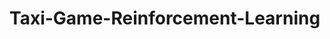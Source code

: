 # Taxi-Game-Reinforcement-Learning

[ ](https://github.com/tashrifbillah/Taxi-Game-Reinforcement-Learning/blob/master/Taxi_Game.png)
